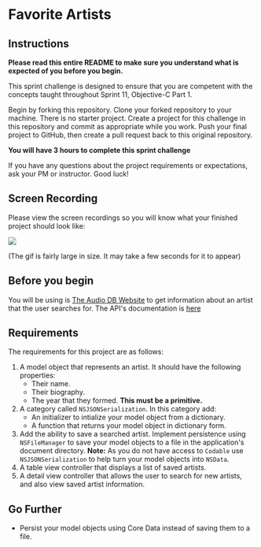 # Favorite Artists

## Instructions

**Please read this entire README to make sure you understand what is expected of you before you begin.**

This sprint challenge is designed to ensure that you are competent with the concepts taught throughout Sprint 11, Objective-C Part 1.

Begin by forking this repository. Clone your forked repository to your machine. There is no starter project. Create a project for this challenge in this repository and commit as appropriate while you work. Push your final project to GitHub, then create a pull request back to this original repository.

**You will have 3 hours to complete this sprint challenge**

If you have any questions about the project requirements or expectations, ask your PM or instructor. Good luck!

## Screen Recording

Please view the screen recordings so you will know what your finished project should look like:

![](https://user-images.githubusercontent.com/16965587/55266696-ef255b00-5243-11e9-9281-7da69c562ca8.gif)

(The gif is fairly large in size. It may take a few seconds for it to appear)

## Before you begin

You will be using is [The Audio DB Website](theaudiodb.com) to get information about an artist that the user searches for. The API's documentation is [here](https://www.theaudiodb.com/api_guide.php)

## Requirements

The requirements for this project are as follows:

1. A model object that represents an artist. It should have the following properties:
    - Their name.
    - Their biography.
    - The year that they formed. **This must be a primitive.**
2. A category called `NSJSONSerialization`. In this category add:
    - An initializer to intialize your model object from a dictionary.
    - A function that returns your model object in dictionary form.
3. Add the ability to save a searched artist. Implement persistence using `NSFileManager` to save your model objects to a file in the application's document directory. **Note:** As you do not have access to `Codable` use `NSJSONSerialization` to help turn your model objects into `NSData`.
4. A table view controller that displays a list of saved artists.
5. A detail view controller that allows the user to search for new artists, and also view saved artist information.

## Go Further

* Persist your model objects using Core Data instead of saving them to a file.
